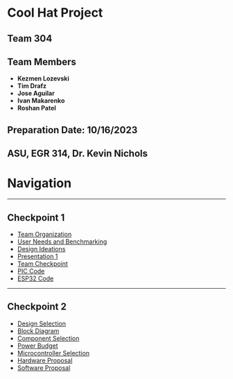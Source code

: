 # Cool Hat Project

## Team 304

## Team Members
- **Kezmen Lozevski**
- **Tim Drafz**
- **Jose Aguilar**
- **Ivan Makarenko**
- **Roshan Patel**

## Preparation Date: 10/16/2023

## ASU, EGR 314, Dr. Kevin Nichols

# Navigation
-------------
## Checkpoint 1
- [Team Organization](team-organization.md)
- [User Needs and Benchmarking](user-needs-benchmarking.md)
- [Design Ideations](design-ideation.md)
- [Presentation 1](presentation-1.md)
- [Team Checkpoint](checkpoint-1.md)
- [PIC Code](pic.md)
- [ESP32 Code](esp32.md)

-------------
## Checkpoint 2
- [Design Selection](Design-Selection.md)
- [Block Diagram](Block-Diagram.md)
- [Component Selection](Component-Selection.md)
- [Power Budget](Power-Budget.md)
- [Microcontroller Selection](Microcontroller-Selection.md)
- [Hardware Proposal](Hardware-Proposal.md)
- [Software Proposal](Software-Proposal.md)

